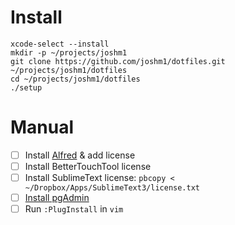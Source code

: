 # Install

```
xcode-select --install
mkdir -p ~/projects/joshm1
git clone https://github.com/joshm1/dotfiles.git ~/projects/joshm1/dotfiles
cd ~/projects/joshm1/dotfiles
./setup
```

# Manual

- [ ] Install [Alfred](https://www.alfredapp.com) & add license
- [ ] Install BetterTouchTool license
- [ ] Install SublimeText license: `pbcopy < ~/Dropbox/Apps/SublimeText3/license.txt`
- [ ] [Install pgAdmin](https://www.pgadmin.org/download/macos4.php)
- [ ] Run `:PlugInstall` in `vim`
